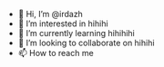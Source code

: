 - 👋 Hi, I’m @irdazh
- 👀 I’m interested in hihihi
- 🌱 I’m currently learning hihihihi
- 💞️ I’m looking to collaborate on hihihi
- 📫 How to reach me 

<!---
irdazh/irdazh is a ✨ special ✨ repository because its `README.md` (this file) appears on your GitHub profile.
You can click the Preview link to take a look at your changes.
--->
